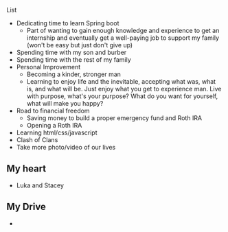 
List
- Dedicating time to learn Spring boot
	- Part of wanting to gain enough knowledge and experience to get an internship and eventually get a well-paying job to support my family (won't be easy but just don't give up) 
-  Spending time with my son and burber
- Spending time with the rest of my family
- Personal Improvement
	- Becoming a kinder, stronger man 
	- Learning to enjoy life and the inevitable, accepting what was, what is, and what will be. Just enjoy what you get to experience man. Live with purpose, what's your purpose? What do you want for yourself, what will make you happy? 
- Road to financial freedom
	- Saving money to build a proper emergency fund and Roth IRA
	- Opening a Roth IRA
- Learning html/css/javascript
- Clash of Clans 
- Take more photo/video of our lives


## My heart
- Luka and Stacey

## My Drive
- 
